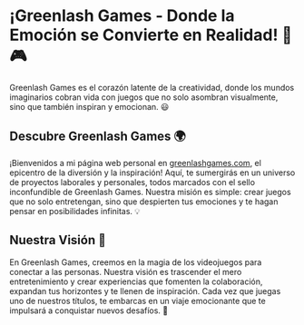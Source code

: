 # ¡Greenlash Games - Donde la Emoción se Convierte en Realidad! 🚀🎮

Greenlash Games es el corazón latente de la creatividad, donde los mundos imaginarios cobran vida con juegos que no solo asombran visualmente, sino que también inspiran y emocionan. 😃

## Descubre Greenlash Games 🌍

¡Bienvenidos a mi página web personal en [greenlashgames.com](https://www.greenlashgames.com), el epicentro de la diversión y la inspiración! Aquí, te sumergirás en un universo de proyectos laborales y personales, todos marcados con el sello inconfundible de Greenlash Games. Nuestra misión es simple: crear juegos que no solo entretengan, sino que despierten tus emociones y te hagan pensar en posibilidades infinitas. 💡

## Nuestra Visión 🌟

En Greenlash Games, creemos en la magia de los videojuegos para conectar a las personas. Nuestra visión es trascender el mero entretenimiento y crear experiencias que fomenten la colaboración, expandan tus horizontes y te llenen de inspiración. Cada vez que juegas uno de nuestros títulos, te embarcas en un viaje emocionante que te impulsará a conquistar nuevos desafíos. 🌠